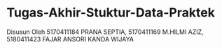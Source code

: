 # Tugas-Akhir-Stuktur-Data-Praktek
Disusun Oleh 5170411184 PRANA SEPTIA, 5170411169 M.HILMI AZIZ, 5180411423 FAJAR ANSORI KANDA WIJAYA

